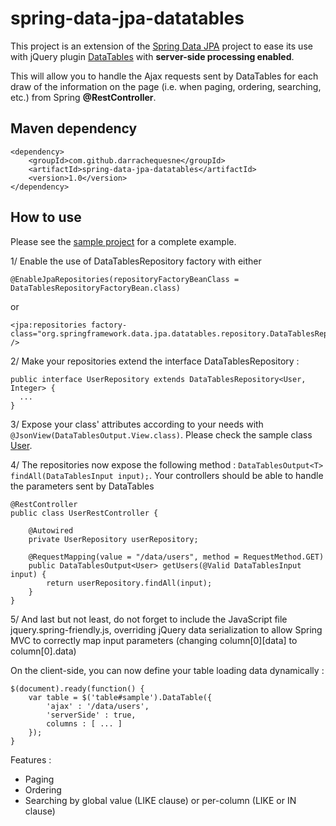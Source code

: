 # spring-data-jpa-datatables
This project is an extension of the [Spring Data JPA](https://github.com/spring-projects/spring-data-jpa) project to ease its use with jQuery plugin [DataTables](http://datatables.net/) with **server-side processing enabled**.

This will allow you to handle the Ajax requests sent by DataTables for each draw of the information on the page (i.e. when paging, ordering, searching, etc.) from Spring **@RestController**.

## Maven dependency

```
<dependency>
	<groupId>com.github.darrachequesne</groupId>
	<artifactId>spring-data-jpa-datatables</artifactId>
	<version>1.0</version>
</dependency>
```

## How to use

Please see the [sample project](https://github.com/darrachequesne/spring-data-jpa-datatables-sample) for a complete example. 

1/ Enable the use of DataTablesRepository factory with either
```
@EnableJpaRepositories(repositoryFactoryBeanClass = DataTablesRepositoryFactoryBean.class)
```
or 
```
<jpa:repositories factory-class="org.springframework.data.jpa.datatables.repository.DataTablesRepositoryFactoryBean" />
```

2/ Make your repositories extend the interface DataTablesRepository :

```
public interface UserRepository extends DataTablesRepository<User, Integer> {
  ...
}
```

3/ Expose your class' attributes according to your needs with ```@JsonView(DataTablesOutput.View.class)```. Please check the sample class [User](https://github.com/darrachequesne/spring-data-jpa-datatables-sample/blob/master/src/main/java/sample/model/User.java).

4/ The repositories now expose the following method : ```DataTablesOutput<T> findAll(DataTablesInput input);```. Your controllers should be able to handle the parameters sent by DataTables

```
@RestController
public class UserRestController {

	@Autowired
	private UserRepository userRepository;

	@RequestMapping(value = "/data/users", method = RequestMethod.GET)
	public DataTablesOutput<User> getUsers(@Valid DataTablesInput input) {
		return userRepository.findAll(input);
	}
}
```

5/ And last but not least, do not forget to include the JavaScript file jquery.spring-friendly.js, overriding jQuery data serialization to allow Spring MVC to correctly map input parameters (changing column[0]\[data] to column[0].data)


On the client-side, you can now define your table loading data dynamically :

```
$(document).ready(function() {
	var table = $('table#sample').DataTable({
		'ajax' : '/data/users',
		'serverSide' : true,
		columns : [ ... ]
	});
}
```

Features :
- Paging
- Ordering
- Searching by global value (LIKE clause) or per-column (LIKE or IN clause)

